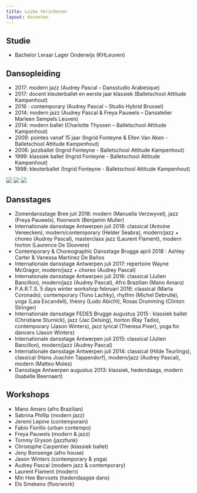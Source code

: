 ```yaml
---
title: Loike Verschoren
layout: docenten
---
```

## Studie

* Bachelor Leraar Lager Onderwijs (KHLeuven)

## Dansopleiding

* 2017: modern jazz (Audrey Pascal – Dansstudio Arabesque)
* 2017: docent kleuterballet en eerste jaar klassiek (Balletschool Attitude Kampenhout)
* 2016 : contemporary (Audrey Pascal – Studio Hybrid Brussel)
* 2014: modern jazz (Audrey Pascal & Freya Pauwels – Dansatelier Marleen Sempels Leuven)
* 2014: modern ballet (Charlotte Thyssen – Balletschool Attitude Kampenhout)
* 2009: pointes vanaf 15 jaar (Ingrid Fonteyne & Ellen Van Aken - Balletschool Attitude Kampenhout)
* 2006: jazzballet (Ingrid Fonteyne - Balletschool Attitude Kampenhout)
* 1999: klassiek ballet (Ingrid Fonteyne - Balletschool Attitude Kampenhout)
* 1998: kleuterballet (Ingrid Fonteyne - Balletschool Attitude Kampenhout)

![](/pictures/docenten/loike-verschoren/loike1.jpg)
![](/pictures/docenten/loike-verschoren/loike2.jpg)
![](/pictures/docenten/loike-verschoren/loike3.jpg)

## Dansstages

* Zomerdansstage Bree juli 2018: modern (Manuella Verzwyvel), jazz (Freya Pauwels), floorwork (Benjamin Muller)
* Internationale dansstage Antwerpen juli 2018: classical (Antoine Vereecken), modern/contemporary (Helder Seabra), modern/jazz + choreo (Audrey Pascal), masterclass jazz (Laurent Flament), modern horton (Laurence De Sloovere)
* Contemporary & Choreographic Dansstage Brugge april 2018 : Ashley Carter & Vanessa Martínez De Baños
* Internationale dansstage Antwerpen juli 2017: repertoire Wayne McGragor, modern/jazz + choreo (Audrey Pascal)
* Internationale dansstage Antwerpen juli 2016: classical (Julien Bancillon), modern/jazz (Audrey Pascal), Afro Brazilian (Mano Amaro)
* P.A.R.T.S. 5 days winter workshop februari 2016: classical (Marta Coronado), contemporary (Tono Lachky), rhythm (Michel Debrulle), yoga (Laia Escandell), theory (Ludo Abicht), Rosas Drumming (Clinton Stringer)
* Internationale dansstage FEDES Brugge augustus 2015 : klassiek ballet (Christiane Sturnick), jazz (Jac Delsing), horton (Ray Tadio), contemporary (Jason Winters), jazz lyrical (Theresa Pixer), yoga for dancers (Jason Winters)
* Internationale dansstage Antwerpen juli 2015: classical (Julien Bancillon), modern/jazz (Audrey Pascal)
* Internationale dansstage Antwerpen juli 2014: classical (Hilde Teurlings), classical (Hans Joachim Tappendorf), modern/jazz (Audrey Pascal), modern (Matteo Moles)
* Dansstage Antwerpen augustus 2013: klassiek, hedendaags, modern (Isabelle Beernaert)

## Workshops

* Mano Amaro (afro Brazilian)
* Sabrina Phillip (modern jazz)
* Jeremi Lepine (contemporain)
* Fabio Fiorillo (urban contempo)
* Freya Pauwels (modern & jazz)
* Tommy Gryson (jazzfunk)
* Christophe Carpentier (klassiek ballet)
* Jeny Bonsenge (afro house)
* Jason Winters (contemporary & yoga)
* Audrey Pascal (modern jazz & contemporary)
* Laurent Flament (modern)
* Min Hee Bervoets (hedendaagse dans)
* Els Smekens (floorwork)